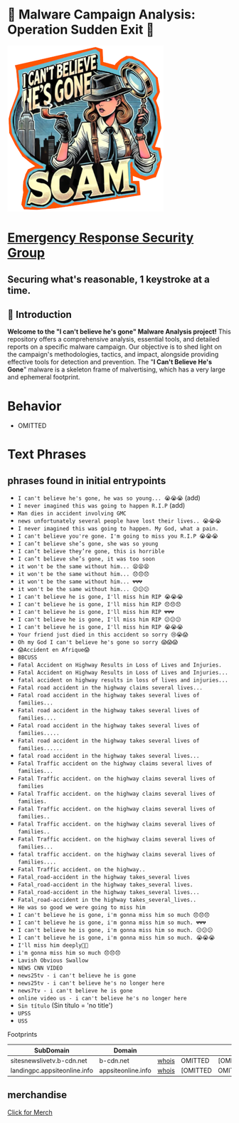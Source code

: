 # 🎯 Malware Campaign Analysis: Operation Sudden Exit 🎯

![logo](projectlogo.png)
# [Emergency Response Security Group](https://cyb.ersecurity.com)
Securing what's reasonable, 1 keystroke at a time.
---

## 🚀 Introduction

**Welcome to the "I can't believe he's gone" Malware Analysis project!** This repository offers a comprehensive analysis, essential tools, and detailed reports on a specific malware campaign. Our objective is to shed light on the campaign's methodologies, tactics, and impact, alongside providing effective tools for detection and prevention. The "**I Can't Believe He's Gone**" malware is a skeleton frame of malvertising, which has a very large and ephemeral footprint.

#  Behavior
- OMITTED

# Text Phrases

## phrases found in initial entrypoints

- `I can't believe he's gone, he was so young... 😭😭😭` (add)
- `I never imagined this was going to happen R.I.P` (add)
- `Man dies in accident involving GMC`
- `news unfortunately several people have lost their lives.. 😭😭😭`
- `I never imagined this was going to happen. My God, what a pain.`
- `I can't believe you're gone. I'm going to miss you R.I.P 😭😭😭`
- `I can’t believe she’s gone, she was so young`
- `I can’t believe they’re gone, this is horrible`
- `I can’t believe she’s gone, it was too soon`
- `it won't be the same without him... 😫😫😫`
- `it won't be the same without him... 😞😞😞`
- `it won't be the same without him... 💔💔💔`
- `it won't be the same without him... 😕😕😕`
- `I can't believe he is gone, I'll miss him RIP 😭😭😭`
- `I can't believe he is gone, I'll miss him RIP 😞😞😞`
- `I can't believe he is gone, I'll miss him RIP 💔💔💔`
- `I can't believe he is gone, I'll miss him RIP 😕😕😕`
- `I can't believe he is gone, I'll miss him RIP 😭😭😭`
- `Your friend just died in this accident so sorry 😢😭😱`
- `Oh my God I can't believe he's gone so sorry 😱😱😱`
- `😱Accident en Afrique😱`
- `BBCUSS`
- `Fatal Accident on Highway Results in Loss of Lives and Injuries.`
- `Fatal Accident on Highway Results in Loss of Lives and Injuries...`
- `fatal accident on highway results in loss of lives and injuries...`
- `Fatal road accident in the highway claims several lives...`
- `Fatal road accident in the highway takes several lives of families...`
- `Fatal road accident in the highway takes several lives of families....`
- `Fatal road accident in the highway takes several lives of families.....`
- `Fatal road accident in the highway takes several lives of families......`
- `fatal road accident in the highway takes several lives...`
- `Fatal Traffic accident on the highway claims several lives of families...`
- `Fatal Traffic accident. on the highway claims several lives of families`
- `Fatal Traffic accident. on the highway claims several lives of families.`
- `Fatal Traffic accident. on the highway claims several lives of families..`
- `Fatal Traffic accident. on the highway claims several lives of families.. `
- `Fatal Traffic accident. on the highway claims several lives of families...`
- `fatal traffic accident. on the highway claims several lives of families....`
- `Fatal Traffic accident. on the highway..`
- `Fatal_road-accident in the highway takes_several lives`
- `Fatal_road-accident in the highway takes_several lives.`
- `Fatal_road-accident in the highway takes_several lives...`
- `Fatal_road-accident in the highway takes_several_lives..`
- `He was so good we were going to miss him`
- `I can't believe he is gone, i'm gonna miss him so much 😞😞😞`
- `I can't believe he is gone, i'm gonna miss him so much. 💔💔💔`
- `I can't believe he is gone, i'm gonna miss him so much. 😕😕😕`
- `I can't believe he is gone, i'm gonna miss him so much. 😭😭😭`
- `I'll miss him deeply🥲😕`
- `i'm gonna miss him so much 😞😞😞`
- `Lavish Obvious Swallow`
- `NEWS CNN VIDEO`
- `news25tv - i can't believe he is gone`
- `news25tv - i can't believe he's no longer here`
- `news7tv - i can't believe he is gone`
- `online video us - i can't believe he's no longer here`
- `Sin título` (Sin título = 'no title')
- `UPSS`
- `USS`

Footprints

| SubDomain | Domain  |  |  | | | |
|--------|-----------|-------|---------|--------|----------|----------|
| sitesnewslivetv.b-cdn.net |b-cdn.net | [whois](whois/b-cdn.net.md)|OMITTED |[OMITTED | | |
| landingpc.appsiteonline.info | appsiteonline.info |[whois](whois/b-cdn.net.md) | [OMITTED | OMITTED | | |

## merchandise

[Click for Merch](https://www.redbubble.com/shop/ap/162312772)
